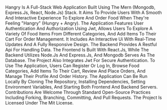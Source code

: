 Hangry Is A Full-Stack Web Application Built Using The Mern (Mongodb, Express.Js, React, Node.Js) Stack. It Aims To Provide Users With A Smooth And Interactive Experience To Explore And Order Food When They're Feeling "Hangry" (Hungry + Angry). The Application Features User Authentication And Authorization Using Jwt, Allows Users To Explore A Variety Of Food Items From Different Categories, And Add Items To Their Cart For Order Management. It Includes An Interactive Ui With Real-Time Updates And A Fully Responsive Design. The Backend Provides A Restful Api For Handling Data. The Frontend Is Built With React.Js, While The Backend Utilizes Node.Js And Express.Js, And Mongodb Serves As The Database. The Project Also Integrates Jwt For Secure Authentication. To Use The Application, Users Can Register Or Log In, Browse Food Categories, Add Items To Their Cart, Review And Place Orders, And Manage Their Profile And Order History. The Application Can Be Run Locally By Cloning The Repository, Installing Dependencies, Setting Environment Variables, And Starting Both Frontend And Backend Servers. Contributions Are Welcome Through Standard Open-Source Practices Including Forking, Branching, Committing, And Pull Requests. The Project Is Licensed Under The Mit License.
